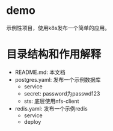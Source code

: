 # demo

示例性项目，使用k8s发布一个简单的应用。

# 目录结构和作用解释

* README.md: 本文档
* postgres.yaml: 发布一个示例数据库
  * service
  * secret: password为passwd123
  * sts: 底层使用nfs-client
* redis.yaml: 发布一个示例redis
  * service
  * deploy
